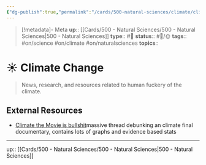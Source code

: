 ```yaml
---
{"dg-publish":true,"permalink":"/cards/500-natural-sciences/climate/climate-change/","title":"☀️ Climate Change"}
---
```


> [!metadata]- Meta
> **up**:: [[Cards/500 - Natural Sciences/500 - Natural Sciences\|500 - Natural Sciences]]
> **type**:: #📝 
> **status**:: #📝/🌞
> **tags**::  #on/science #on/climate #on/naturalsciences 
> **topics**:: 

# ☀️ Climate Change

> News, research, and resources related to human fuckery of the climate.


## External Resources
- [Climate the Movie is bullshit](https://x.com/mkeulemans/status/1771642599989711005?s=46)massive thread debunking an climate final documentary, contains lots of graphs and evidence based stats
---
up:: [[Cards/500 - Natural Sciences/500 - Natural Sciences\|500 - Natural Sciences]]

